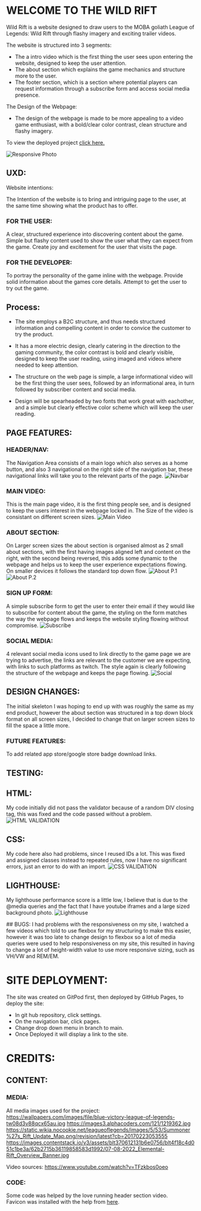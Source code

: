 # WELCOME TO THE WILD RIFT

Wild Rift is a website designed to draw users to the MOBA goliath League of Legends: Wild Rift through flashy imagery and exciting trailer videos.

The website is structured into 3 segments:
- The a intro video which is the first thing the user sees upon entering the website, designed to keep the user attention.
- The about section which explains the game mechanics and structure more to the user.
- The footer section, which is a section where potential players can request information through a subscribe form and access social media presence.


The Design of the Webpage:
- The design of the webpage is made to be more appealing to a video game enthusiast, with a bold/clear color contrast, clean structure and flashy imagery.

To view the deployed project [click here.](https://sizimon.github.io/project-one-ci/)

![Responsive Photo](readme-images/responsive.png)

## UXD:

Website intentions:

 The Intention of the website is to bring and intriguing page to the user, at the same time showing what the product has to offer.

### FOR THE USER: 
 A clear, structured experience into discovering content about the game.
 Simple but flashy content used to show the user what they can expect from the game.
 Create joy and excitement for the user that visits the page.

### FOR THE DEVELOPER:
 To portray the personality of the game inline with the webpage.
 Provide solid information about the games core details.
 Attempt to get the user to try out the game.

## Process:

- The site employs a B2C structure, and thus needs structured information and compelling content in order to convice the customer to try the product.

- It has a more electric design, clearly catering in the direction to the gaming community, the color contrast is bold and clearly visible, designed to keep the user reading, using imaged and videos where needed to keep attention.

- The structure on the web page is simple, a large informational video will be the first thing the user sees, followed by an informational area, in turn followed by subscriber content and social media.

- Design will be spearheaded by two fonts that work great with eachother, and a simple but clearly effective color scheme which will keep the user reading.


## PAGE FEATURES:

### HEADER/NAV:
The Navigation Area consists of a main logo which also serves as a home button, and also 3 navigational on the right side of the navigation bar, these navigational links will take you to the relevant parts of the page. 
![Navbar](readme-images/navbar.png)



### MAIN VIDEO:
This is the main page video, it is the first thing people see, and is designed to keep the users interest in the webpage locked in. The Size of the video is consistant on different screen sizes.
![Main Video](readme-images/video.png)



### ABOUT SECTION: 
On Larger screen sizes the about section is organised almost as 2 small about sections, with the first having images aligned left and content on the right, with the second being reversed, this adds some dynamic to the webpage and helps us to keep the user experience expectations flowing. On smaller devices it follows the standard top down flow. 
![About P.1](readme-images/about.png)
![About P.2](readme-images/about2.png)



### SIGN UP FORM:
A simple subscribe form to get the user to enter their email if they would like to subscribe for content about the game, the styling on the form matches the way the webpage flows and keeps the website styling flowing without compromise.
![Subscribe](readme-images/subscribe.png)



### SOCIAL MEDIA:
4 relevant social media icons used to link directly to the game page we are trying to advertise, the links are relevant to the customer we are expecting, with links to such platforms as twitch. The style again is clearly following the structure of the webpage and keeps the page flowing.
![Social](readme-images/social.png)




## DESIGN CHANGES:
The initial skeleton I was hoping to end up with was roughly the same as my end product, however the about section was structured in a top down block format on all screen sizes, I decided to change that on larger screen sizes to fill the space a little more. 

### FUTURE FEATURES: 
To add related app store/google store badge download links.


## TESTING: 



## HTML:
My code initially did not pass the validator because of a random DIV closing tag, this was fixed and the code passed without a problem.
![HTML VALIDATION](readme-images/html-val.png)


## CSS:
My code here also had problems, since I reused IDs a lot. This was fixed and assigned classes instead to repeated rules, now I have no significant errors, just an error to do with an import.
![CSS VALIDATION](readme-images/css-val.png)


## LIGHTHOUSE:
My lighthouse performance score is a little low, I believe that is due to the @media queries and the fact that I have youtube iframes and a large sized background photo.
![Lighthouse](readme-images/lighthouse.png)


## BUGS:
I had problems with the responsiveness on my site, I watched a few videos which told to use flexbox for my structuring to make this easier, however it was too late to change design to flexbox so a lot of media queries were used to help responsiveness on my site, this resulted in having to change a lot of height-width value to use more responsive sizing, such as VH/VW and REM/EM.

# SITE DEPLOYMENT:
The site was created on GitPod first, then deployed by GitHub Pages, to deploy the site:
- In git hub repository, click settings.
- On the navigation bar, click pages.
- Change drop down menu in branch to main.
- Once Deployed it will display a link to the site.


# CREDITS:

## CONTENT:

### MEDIA:

All media images used for the project:
https://wallpapers.com/images/file/blue-victory-league-of-legends-tw08d3v88qcx65au.jpg
https://images3.alphacoders.com/121/1219362.jpg
https://static.wikia.nocookie.net/leagueoflegends/images/5/53/Summoner%27s_Rift_Update_Map.png/revision/latest?cb=20170223053555
https://images.contentstack.io/v3/assets/blt370612131b6e0756/blt4f18c4d051c1be3a/62b2715b36119858583d1992/07-08-2022_Elemental-Rift_Overview_Banner.jpg


Video sources:
https://www.youtube.com/watch?v=TFzkbos0oeo


### CODE:

Some code was helped by the love running header section video. <br>
Favicon was installed with the help from [here](https://www.youtube.com/watch?v=kEf1xSwX5D8).
